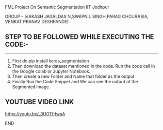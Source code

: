 FML Project On Semantic Segmentation IIT Jodhpur 


GROUP - 5(AKASH JAGALDAS N,SWAPNIL SINGH,PARAG CHOURASIA, VENKAT PRANAV DESHPANDE)

STEP TO BE FOLLOWED WHILE EXECUTING THE CODE:-
------------------------------------------------
------------------------------------------------

1. First do pip install keras_segmentation
2. Then download the dataset mentioned in the code. Run the code cell in the Google colab or Jupyter Notebook.
3. Then create a new Folder and Name that folder as the output
4. Finally Run the Code Snippet and We can see the output of the Segmented Image.

YOUTUBE VIDEO LINK
----------------------
https://youtu.be/_3UOTI-IwaA


END
